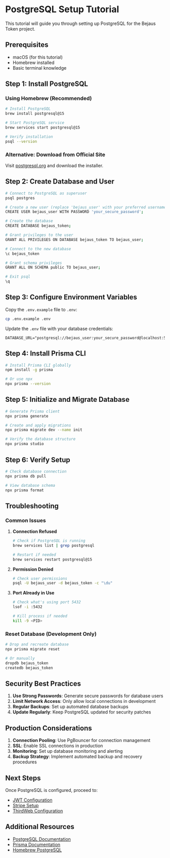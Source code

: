 # PostgreSQL Setup Tutorial

This tutorial will guide you through setting up PostgreSQL for the Bejaus Token project.

## Prerequisites

- macOS (for this tutorial)
- Homebrew installed
- Basic terminal knowledge

## Step 1: Install PostgreSQL

### Using Homebrew (Recommended)

```bash
# Install PostgreSQL
brew install postgresql@15

# Start PostgreSQL service
brew services start postgresql@15

# Verify installation
psql --version
```

### Alternative: Download from Official Site

Visit [postgresql.org](https://www.postgresql.org/download/macosx/) and download the installer.

## Step 2: Create Database and User

```bash
# Connect to PostgreSQL as superuser
psql postgres

# Create a new user (replace 'bejaus_user' with your preferred username)
CREATE USER bejaus_user WITH PASSWORD 'your_secure_password';

# Create the database
CREATE DATABASE bejaus_token;

# Grant privileges to the user
GRANT ALL PRIVILEGES ON DATABASE bejaus_token TO bejaus_user;

# Connect to the new database
\c bejaus_token

# Grant schema privileges
GRANT ALL ON SCHEMA public TO bejaus_user;

# Exit psql
\q
```

## Step 3: Configure Environment Variables

Copy the `.env.example` file to `.env`:

```bash
cp .env.example .env
```

Update the `.env` file with your database credentials:

```env
DATABASE_URL="postgresql://bejaus_user:your_secure_password@localhost:5432/bejaus_token"
```

## Step 4: Install Prisma CLI

```bash
# Install Prisma CLI globally
npm install -g prisma

# Or use npx
npx prisma --version
```

## Step 5: Initialize and Migrate Database

```bash
# Generate Prisma client
npx prisma generate

# Create and apply migrations
npx prisma migrate dev --name init

# Verify the database structure
npx prisma studio
```

## Step 6: Verify Setup

```bash
# Check database connection
npx prisma db pull

# View database schema
npx prisma format
```

## Troubleshooting

### Common Issues

1. **Connection Refused**

   ```bash
   # Check if PostgreSQL is running
   brew services list | grep postgresql

   # Restart if needed
   brew services restart postgresql@15
   ```

2. **Permission Denied**

   ```bash
   # Check user permissions
   psql -U bejaus_user -d bejaus_token -c "\du"
   ```

3. **Port Already in Use**

   ```bash
   # Check what's using port 5432
   lsof -i :5432

   # Kill process if needed
   kill -9 <PID>
   ```

### Reset Database (Development Only)

```bash
# Drop and recreate database
npx prisma migrate reset

# Or manually
dropdb bejaus_token
createdb bejaus_token
```

## Security Best Practices

1. **Use Strong Passwords**: Generate secure passwords for database users
2. **Limit Network Access**: Only allow local connections in development
3. **Regular Backups**: Set up automated database backups
4. **Update Regularly**: Keep PostgreSQL updated for security patches

## Production Considerations

1. **Connection Pooling**: Use PgBouncer for connection management
2. **SSL**: Enable SSL connections in production
3. **Monitoring**: Set up database monitoring and alerting
4. **Backup Strategy**: Implement automated backup and recovery procedures

## Next Steps

Once PostgreSQL is configured, proceed to:

- [JWT Configuration](./02-jwt-setup.md)
- [Stripe Setup](./03-stripe-setup.md)
- [ThirdWeb Configuration](./04-thirdweb-setup.md)

## Additional Resources

- [PostgreSQL Documentation](https://www.postgresql.org/docs/)
- [Prisma Documentation](https://www.prisma.io/docs/)
- [Homebrew PostgreSQL](https://formulae.brew.sh/formula/postgresql@15)

